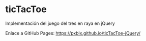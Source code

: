 # ticTacToe

Implementación del juego del tres en raya en jQuery

Enlace a GitHub Pages: https://pxblx.github.io/ticTacToe-jQuery/
